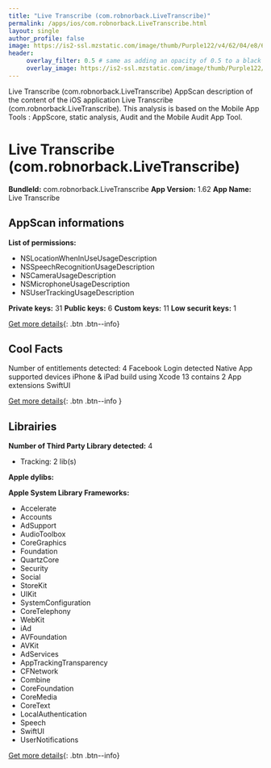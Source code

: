 ```yaml
---
title: "Live Transcribe (com.robnorback.LiveTranscribe)"
permalink: /apps/ios/com.robnorback.LiveTranscribe.html
layout: single
author_profile: false
image: https://is2-ssl.mzstatic.com/image/thumb/Purple122/v4/62/04/e8/6204e8fb-85ca-8e9a-8c02-52d1eee2ef95/AppIcon-0-1x_U007emarketing-0-7-0-85-220.png/512x512bb.jpg
header: 
     overlay_filter: 0.5 # same as adding an opacity of 0.5 to a black background
     overlay_image: https://is2-ssl.mzstatic.com/image/thumb/Purple122/v4/62/04/e8/6204e8fb-85ca-8e9a-8c02-52d1eee2ef95/AppIcon-0-1x_U007emarketing-0-7-0-85-220.png/512x512bb.jpg
---
```

Live Transcribe (com.robnorback.LiveTranscribe) AppScan description of the content of the iOS application Live Transcribe (com.robnorback.LiveTranscribe). This analysis is based on the Mobile App Tools : AppScore, static analysis, Audit and the Mobile Audit App Tool.

# Live Transcribe (com.robnorback.LiveTranscribe)

**BundleId:** com.robnorback.LiveTranscribe
**App Version:** 1.62
**App Name:** Live Transcribe


## AppScan informations 

**List of permissions:** 
- NSLocationWhenInUseUsageDescription
- NSSpeechRecognitionUsageDescription
- NSCameraUsageDescription
- NSMicrophoneUsageDescription
- NSUserTrackingUsageDescription
  
  
**Private keys:** 31
**Public keys:** 6
**Custom keys:** 11
**Low securit keys:** 1
  
[Get more details](/pricing.html){: .btn .btn--info}

## Cool Facts

Number of entitlements detected: 4
Facebook Login detected
Native App
supported devices iPhone & iPad
build using Xcode 13
contains 2 App extensions
SwiftUI
  
[Get more details](/pricing.html){: .btn .btn--info }

## Librairies 
**Number of Third Party Library detected:** 4
- Tracking: 2 lib(s)


**Apple dylibs:**


**Apple System Library Frameworks:**
- Accelerate
- Accounts
- AdSupport
- AudioToolbox
- CoreGraphics
- Foundation
- QuartzCore
- Security
- Social
- StoreKit
- UIKit
- SystemConfiguration
- CoreTelephony
- WebKit
- iAd
- AVFoundation
- AVKit
- AdServices
- AppTrackingTransparency
- CFNetwork
- Combine
- CoreFoundation
- CoreMedia
- CoreText
- LocalAuthentication
- Speech
- SwiftUI
- UserNotifications


  
[Get more details](/pricing.html){: .btn .btn--info}

